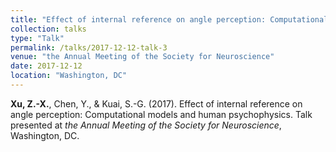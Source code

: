 ```yaml
---
title: "Effect of internal reference on angle perception: Computational models and human psychophysics."
collection: talks
type: "Talk"
permalink: /talks/2017-12-12-talk-3
venue: "the Annual Meeting of the Society for Neuroscience"
date: 2017-12-12
location: "Washington, DC"
---
```


**Xu, Z.-X.**, Chen, Y., & Kuai, S.-G. (2017). Effect of internal reference on angle perception: Computational models and human psychophysics. Talk presented at *the Annual Meeting of the Society for Neuroscience*, Washington, DC. 
